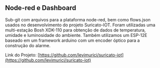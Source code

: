 ## Node-red e Dashboard

Sub-git com arquivos para a plataforma node-red, bem como flows.json usados no desenvolvimento do projeto Suricato-IOT.
Foram utilizadas uma multi-estação Bosh XDK-110 para obtenção de dados de temperatura, umidade e luminosidade do ambiente.
Também utilizamos um ESP-12E baseado em um framework arduino com um encoder óptico para a construção do alarme.

Link do Projeto: [https://github.com/levimurici/suricato-iot](https://github.com/levimurici/suricato-iot)
